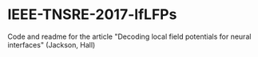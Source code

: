 # IEEE-TNSRE-2017-lfLFPs
Code and readme for the article "Decoding local field potentials for neural interfaces" (Jackson, Hall)
